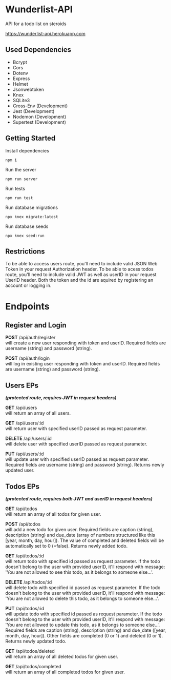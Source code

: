 # Wunderlist-API

API for a todo list on steroids

https://wunderlist-api.herokuapp.com


## Used Dependencies

- Bcrypt
- Cors
- Dotenv
- Express
- Helmet
- Jsonwebtoken
- Knex
- SQLite3
- Cross-Env (Development)
- Jest (Development)
- Nodemon (Development)
- Supertest (Development)


## Getting Started

Install dependencies
```
npm i
```
Run the server
```
npm run server
```
Run tests
```
npm run test
```
Run database migrations
```
npx knex migrate:latest
```
Run database seeds
```
npx knex seed:run
```


## Restrictions

To be able to access users route, you'll need to include valid JSON Web Token in your request Authorization header.
To be able to acess todos route, you'll need to include valid JWT as well as userID in your request UserID header.
Both the token and the id are aquired by registering an account or logging in.


# Endpoints

## Register and Login

**POST** /api/auth/register <br>
will create a new user responding with token and userID. Required fields are username (string) and password (string).


**POST** /api/auth/login  <br>
will log in existing user responding with token and userID. Required fields are username (string) and password (string).


## Users EPs

***(protected route, requires JWT in request headers)***


**GET** /api/users <br>
will return an array of all users.


**GET** /api/users/:id <br>
will return user with specified userID passed as request parameter.


**DELETE** /api/users/:id <br>
will delete user with specified userID passed as request parameter.


**PUT** /api/users/:id <br>
will update user with specified userID passed as request parameter. Required fields are username (string) and password (string). Returns newly updated user.


## Todos EPs

***(protected route, requires both JWT and userID in request headers)***


**GET** /api/todos  <br>
will return an array of all todos for given user.


**POST** /api/todos  <br>
will add a new todo for given user. Required fields are caption (string), description (string) and due_date (array of numbers structured like this [year, month, day, hour]). The value of completed and deleted fields will be automatically set to 0 (=false). Returns newly added todo.


**GET** /api/todos/:id <br>
will return todo with specified id passed as request parameter. If the todo doesn't belong to the user with provided userID, it'll respond with message: 'You are not allowed to see this todo, as it belongs to someone else...'.


**DELETE** /api/todos/:id <br>
will delete todo with specified id passed as request parameter. If the todo doesn't belong to the user with provided userID, it'll respond with message: 'You are not allowed to delete this todo, as it belongs to someone else...'.


**PUT** /api/todos/:id <br>
will update todo with specified id passed as request parameter. If the todo doesn't belong to the user with provided userID, it'll respond with message: 'You are not allowed to update this todo, as it belongs to someone else...'. Required fields are caption (string), description (string) and due_date ([year, month, day, hour]). Other fields are completed (0 or 1) and deleted (0 or 1). Returns newly updated todo.


**GET** /api/todos/deleted <br>
will return an array of all deleted todos for given user.


**GET** /api/todos/completed <br>
will return an array of all completed todos for given user.